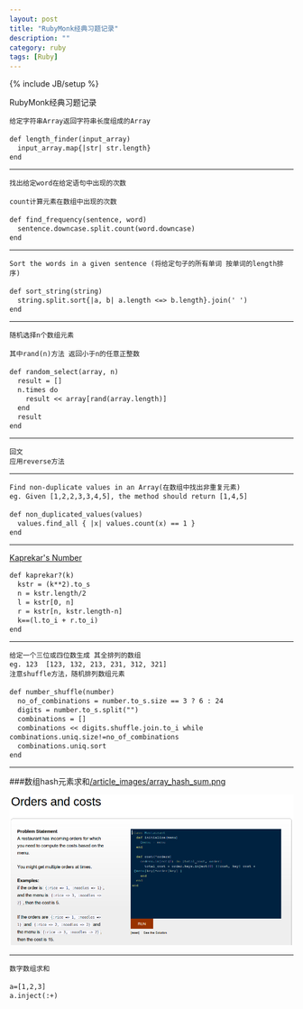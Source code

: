 ```yaml
---
layout: post
title: "RubyMonk经典习题记录"
description: ""
category: ruby
tags: [Ruby]
---
```

{% include JB/setup %}


RubyMonk经典习题记录
    
    给定字符串Array返回字符串长度组成的Array
    
    def length_finder(input_array)
      input_array.map{|str| str.length}
    end

___

    找出给定word在给定语句中出现的次数

    count计算元素在数组中出现的次数
   
    def find_frequency(sentence, word)
      sentence.downcase.split.count(word.downcase)
    end

___

    Sort the words in a given sentence (将给定句子的所有单词 按单词的length排序)
    
    def sort_string(string)
      string.split.sort{|a, b| a.length <=> b.length}.join(' ')
    end

___
    
    随机选择n个数组元素
    
    其中rand(n)方法 返回小于n的任意正整数
    
    def random_select(array, n)
      result = []
      n.times do 
        result << array[rand(array.length)]
      end
      result
    end

___
    
    回文
    应用reverse方法

___

    Find non-duplicate values in an Array(在数组中找出非重复元素)
    eg. Given [1,2,2,3,3,4,5], the method should return [1,4,5]
    
    def non_duplicated_values(values)
      values.find_all { |x| values.count(x) == 1 }
    end

___

[Kaprekar's Number](http://rubymonk.com/learning/books/1-ruby-primer/problems/152-color-contrast)

    def kaprekar?(k)
      kstr = (k**2).to_s
      n = kstr.length/2
      l = kstr[0, n]
      r = kstr[n, kstr.length-n]
      k==(l.to_i + r.to_i)
    end

___

    给定一个三位或四位数生成 其全排列的数组
    eg. 123  [123, 132, 213, 231, 312, 321]
    注意shuffle方法，随机排列数组元素
    
    def number_shuffle(number)
      no_of_combinations = number.to_s.size == 3 ? 6 : 24
      digits = number.to_s.split("")
      combinations = []
      combinations << digits.shuffle.join.to_i while combinations.uniq.size!=no_of_combinations
      combinations.uniq.sort
    end

___
   
###数组hash元素求和[/article_images/array_hash_sum.png](/article_images/array_hash_sum.png)

![数组hash元素求和](/article_images/array_hash_sum.png)   

___

    数字数组求和
       
    a=[1,2,3]
    a.inject(:+)